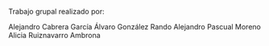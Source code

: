 Trabajo grupal realizado por:

Alejandro Cabrera García
Álvaro González Rando
Alejandro Pascual Moreno
Alicia Ruiznavarro Ambrona
